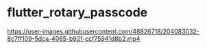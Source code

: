 # flutter_rotary_passcode

https://user-images.githubusercontent.com/48826718/204083032-8c7ff109-5dca-4065-b92f-ccf75941d8b2.mp4
